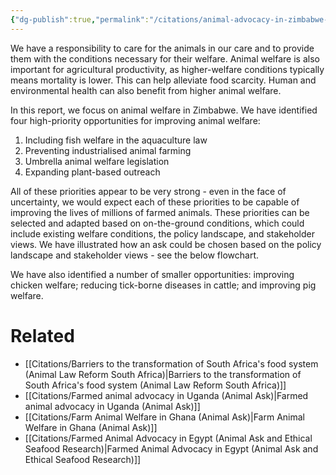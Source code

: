 ```yaml
---
{"dg-publish":true,"permalink":"/citations/animal-advocacy-in-zimbabwe-animal-ask/","tags":["africa","lower_middle_income_countries"],"created":"2025-10-01T10:14:52.675+01:00","updated":"2025-10-12T14:53:56.922+01:00"}
---
```


We have a responsibility to care for the animals in our care and to provide them with the conditions necessary for their welfare. Animal welfare is also important for agricultural productivity, as higher-welfare conditions typically means mortality is lower. This can help alleviate food scarcity. Human and environmental health can also benefit from higher animal welfare.

In this report, we focus on animal welfare in Zimbabwe. We have identified four high-priority opportunities for improving animal welfare:

1. Including fish welfare in the aquaculture law
2. Preventing industrialised animal farming
3. Umbrella animal welfare legislation
4. Expanding plant-based outreach

All of these priorities appear to be very strong - even in the face of uncertainty, we would expect each of these priorities to be capable of improving the lives of millions of farmed animals. These priorities can be selected and adapted based on on-the-ground conditions, which could include existing welfare conditions, the policy landscape, and stakeholder views. We have illustrated how an ask could be chosen based on the policy landscape and stakeholder views - see the below flowchart.

We have also identified a number of smaller opportunities: improving chicken welfare; reducing tick-borne diseases in cattle; and improving pig welfare.

# Related
- [[Citations/Barriers to the transformation of South Africa's food system (Animal Law Reform South Africa)\|Barriers to the transformation of South Africa's food system (Animal Law Reform South Africa)]]
- [[Citations/Farmed animal advocacy in Uganda (Animal Ask)\|Farmed animal advocacy in Uganda (Animal Ask)]]
- [[Citations/Farm Animal Welfare in Ghana (Animal Ask)\|Farm Animal Welfare in Ghana (Animal Ask)]]
- [[Citations/Farmed Animal Advocacy in Egypt (Animal Ask and Ethical Seafood Research)\|Farmed Animal Advocacy in Egypt (Animal Ask and Ethical Seafood Research)]]